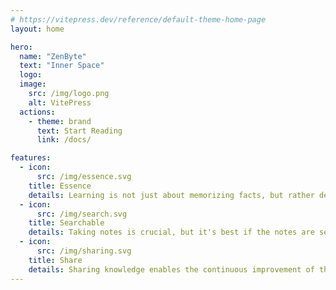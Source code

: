 ```yaml
---
# https://vitepress.dev/reference/default-theme-home-page
layout: home

hero:
  name: "ZenByte"
  text: "Inner Space"
  logo:
  image:
    src: /img/logo.png
    alt: VitePress
  actions:
    - theme: brand
      text: Start Reading
      link: /docs/

features:
  - icon:
      src: /img/essence.svg
    title: Essence
    details: Learning is not just about memorizing facts, but rather delving into the essence of things. 
  - icon:
      src: /img/search.svg
    title: Searchable
    details: Taking notes is crucial, but it's best if the notes are searchable, allowing for future refinement. 
  - icon:
      src: /img/sharing.svg
    title: Share
    details: Sharing knowledge enables the continuous improvement of the knowledge itself.
---
```


<style>
:root {
  --vp-home-hero-name-color: transparent;
  --vp-home-hero-name-background: -webkit-linear-gradient(120deg, #bd34fe 30%, #41d1ff);

  --vp-home-hero-image-background-image: linear-gradient(-45deg, #bd34fe 50%, #47caff 50%);
  --vp-home-hero-image-filter: blur(44px);
}

@media (min-width: 640px) {
  :root {
    --vp-home-hero-image-filter: blur(56px);
  }
}

@media (min-width: 960px) {
  :root {
    --vp-home-hero-image-filter: blur(68px);
  }
}
</style>